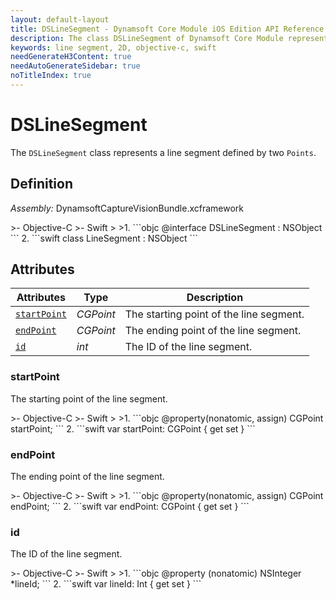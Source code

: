 ```yaml
---
layout: default-layout
title: DSLineSegment - Dynamsoft Core Module iOS Edition API Reference
description: The class DSLineSegment of Dynamsoft Core Module represents a line segment in 2D space, which contains the start point and end point of the line segment.
keywords: line segment, 2D, objective-c, swift
needGenerateH3Content: true
needAutoGenerateSidebar: true
noTitleIndex: true
---
```


# DSLineSegment

The `DSLineSegment` class represents a line segment defined by two `Points`.

## Definition

*Assembly:* DynamsoftCaptureVisionBundle.xcframework

<div class="sample-code-prefix"></div>
>- Objective-C
>- Swift
>
>1. 
```objc
@interface DSLineSegment : NSObject
```
2. 
```swift
class LineSegment : NSObject
```

## Attributes

| Attributes | Type | Description |
| ---------- | ---- | ----------- |
| [`startPoint`](#startpoint) | *CGPoint* | The starting point of the line segment. |
| [`endPoint`](#endpoint) | *CGPoint* | The ending point of the line segment. |
| [`id`](#id) | *int* | The ID of the line segment. |

### startPoint

The starting point of the line segment.

<div class="sample-code-prefix"></div>
>- Objective-C
>- Swift
>
>1. 
```objc
@property(nonatomic, assign) CGPoint startPoint;
```
2. 
```swift
var startPoint: CGPoint { get set }
```

### endPoint

The ending point of the line segment.

<div class="sample-code-prefix"></div>
>- Objective-C
>- Swift
>
>1. 
```objc
@property(nonatomic, assign) CGPoint endPoint;
```
2. 
```swift
var endPoint: CGPoint { get set }
```

### id

The ID of the line segment.

<div class="sample-code-prefix"></div>
>- Objective-C
>- Swift
>
>1. 
```objc
@property (nonatomic) NSInteger *lineId;
```
2. 
```swift
var lineId: Int { get set }
```
